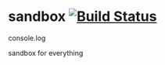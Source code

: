 # sandbox [![Build Status](https://travis-ci.org/luics/sandbox.png)](https://travis-ci.org/luics/sandbox)
  
console.log
  

sandbox for everything
